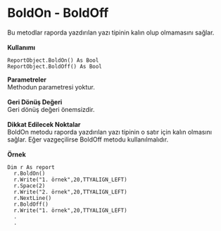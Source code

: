 # BoldOn - BoldOff

Bu metodlar raporda yazdırılan yazı tipinin kalın olup olmamasını sağlar.\
\
**Kullanımı**

```
ReportObject.BoldOn() As Bool
ReportObject.BoldOff() As Bool
```

**Parametreler**\
Methodun parametresi yoktur.\
\
**Geri Dönüş Değeri**\
Geri dönüş değeri önemsizdir.\
\
**Dikkat Edilecek Noktalar**\
BoldOn metodu raporda yazdırılan yazı tipinin o satır için kalın olmasını sağlar. Eğer vazgeçilirse BoldOff metodu kullanılmalıdır.\
\
**Örnek**

```
Dim r As report
  r.BoldOn()
  r.Write("1. örnek",20,TTYALIGN_LEFT)
  r.Space(2)
  r.Write("2. örnek",20,TTYALIGN_LEFT)
  r.NextLine()
  r.BoldOff()
  r.Write("1. örnek",20,TTYALIGN_LEFT)
  .
  .
```
